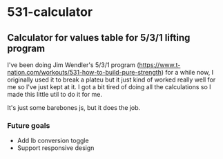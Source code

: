 # 531-calculator

## Calculator for values table for 5/3/1 lifting program

I've been doing Jim Wendler's 5/3/1 program (https://www.t-nation.com/workouts/531-how-to-build-pure-strength) for a while now, I originally used it to break a plateu but it just kind of worked really well for me so I've just kept at it.
I got a bit tired of doing all the calculations so I made this little util to do it for me. 

It's just some barebones js, but it does the job. 

### Future goals

- Add lb conversion toggle
- Support responsive design
